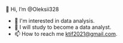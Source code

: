 👋 Hi, I’m @Oleksii328
- 👀 I'm interested in data analysis.
- 🌱 I will study to become a data analyst.
- 📫 How to reach me ktif2021@gmail.com.
  

<!---
Oleksii328/Oleksii328 is a ✨ special ✨ repository because its `README.md` (this file) appears on your GitHub profile.
You can click the Preview link to take a look at your changes.
--->
